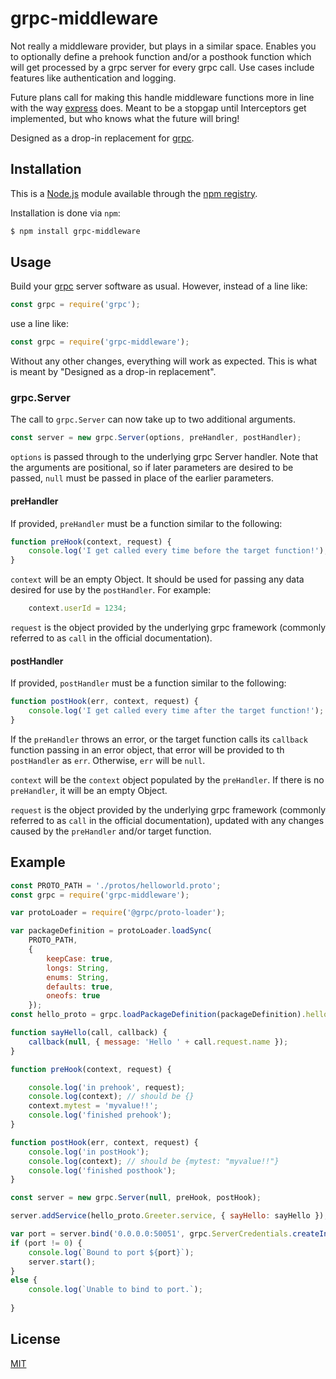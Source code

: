 # grpc-middleware

Not really a middleware provider, but plays in a similar space.  Enables you to optionally define a prehook function and/or a posthook function which will get processed by a grpc server for every grpc call.  Use cases include features like authentication and logging.

Future plans call for making this handle middleware functions more in line with the way [express](https://github.com/expressjs/express) does.  Meant to be a stopgap until Interceptors get implemented, but who knows what the future will bring!

Designed as a drop-in replacement for [grpc](https://github.com/grpc/grpc-node).

## Installation

This is a [Node.js](https://nodejs.org/en/) module available through the
[npm registry](https://www.npmjs.com/).

Installation is done via `npm`:
```bash
$ npm install grpc-middleware
```

## Usage

Build your [grpc](https://grpc.io) server software as usual.  However, instead of a line like:
```javascript
const grpc = require('grpc');
```
use a line like:
```javascript
const grpc = require('grpc-middleware');
```
Without any other changes, everything will work as expected.  This is what is meant by  "Designed as a drop-in replacement".

### grpc.Server
The call to `grpc.Server` can now take up to two additional arguments.

```javascript
const server = new grpc.Server(options, preHandler, postHandler);
```
`options` is passed through to the underlying grpc Server handler.  Note that the arguments are positional, so if later parameters are desired to be passed, `null` must be passed in place of the earlier parameters.

#### preHandler
If provided, `preHandler` must be a function similar to the following:
```javascript
function preHook(context, request) {
    console.log('I get called every time before the target function!');
}
```
`context` will be an empty Object.  It should be used for passing any data desired for use by the `postHandler`.  For example:
```javascript
    context.userId = 1234;
```
`request` is the object provided by the underlying grpc framework (commonly referred to as `call` in the official documentation).

#### postHandler
If provided, `postHandler` must be a function similar to the following:
```javascript
function postHook(err, context, request) {
    console.log('I get called every time after the target function!');
}
```
If the `preHandler` throws an error, or the target function calls its `callback` function passing in an error object, that error will be provided to th `postHandler` as `err`.  Otherwise, `err` will be `null`.

`context` will be the `context` object populated by the `preHandler`.  If there is no `preHandler`, it will be an empty Object.

`request` is the object provided by the underlying grpc framework (commonly referred to as `call` in the official documentation), updated with any changes caused by the `preHandler` and/or target function.

## Example
```javascript
const PROTO_PATH = './protos/helloworld.proto';
const grpc = require('grpc-middleware');

var protoLoader = require('@grpc/proto-loader');

var packageDefinition = protoLoader.loadSync(
    PROTO_PATH,
    {
        keepCase: true,
        longs: String,
        enums: String,
        defaults: true,
        oneofs: true
    });
const hello_proto = grpc.loadPackageDefinition(packageDefinition).helloworld;

function sayHello(call, callback) {
    callback(null, { message: 'Hello ' + call.request.name });
}

function preHook(context, request) {

    console.log('in prehook', request);
    console.log(context); // should be {}
    context.mytest = 'myvalue!!';
    console.log('finished prehook');
} 

function postHook(err, context, request) {
    console.log('in postHook');
    console.log(context); // should be {mytest: "myvalue!!"}
    console.log('finished posthook');
} 

const server = new grpc.Server(null, preHook, postHook);

server.addService(hello_proto.Greeter.service, { sayHello: sayHello });

var port = server.bind('0.0.0.0:50051', grpc.ServerCredentials.createInsecure());
if (port != 0) {
    console.log(`Bound to port ${port}`);
    server.start();
}
else {
    console.log(`Unable to bind to port.`);
    
}
```

## License
[MIT](LICENSE)